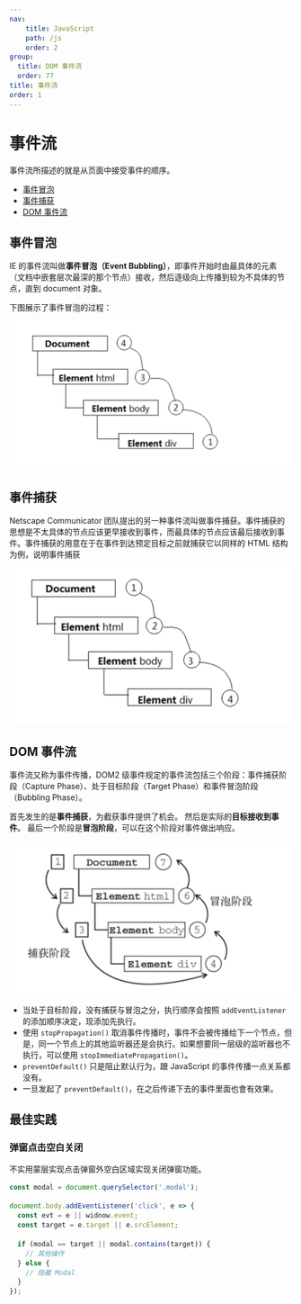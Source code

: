 ```yaml
---
nav:
    title: JavaScript
    path: /js
    order: 2
group:
  title: DOM 事件流
  order: 77
title: 事件流
order: 1
---
```


# 事件流

事件流所描述的就是从页面中接受事件的顺序。

- [事件冒泡](#事件冒泡)
- [事件捕获](#事件捕获)
- [DOM 事件流](#DOM事件流)

## 事件冒泡

IE 的事件流叫做**事件冒泡（Event Bubbling）**，即事件开始时由最具体的元素（文档中嵌套层次最深的那个节点）接收，然后逐级向上传播到较为不具体的节点，直到 document 对象。

下图展示了事件冒泡的过程：

![image-20241009002917803](./assets/image-20241009002917803.png)

## 事件捕获

Netscape Communicator 团队提出的另一种事件流叫做事件捕获。事件捕获的思想是不太具体的节点应该更早接收到事件，而最具体的节点应该最后接收到事件。事件捕获的用意在于在事件到达预定目标之前就捕获它以同样的 HTML 结构为例，说明事件捕获

![image-20241009002937765](./assets/image-20241009002937765.png)

## DOM 事件流

事件流又称为事件传播，DOM2 级事件规定的事件流包括三个阶段：事件捕获阶段（Capture Phase）、处于目标阶段（Target Phase）和事件冒泡阶段（Bubbling Phase）。

首先发生的是**事件捕获**，为截获事件提供了机会。 然后是实际的**目标接收到事件**。 最后一个阶段是**冒泡阶段**，可以在这个阶段对事件做出响应。

![image-20241009002954755](./assets/image-20241009002954755.png)

- 当处于目标阶段，没有捕获与冒泡之分，执行顺序会按照 `addEventListener` 的添加顺序决定，现添加先执行。
- 使用 `stopPropagation()` 取消事件传播时，事件不会被传播给下一个节点，但是，同一个节点上的其他监听器还是会执行。如果想要同一层级的监听器也不执行，可以使用 `stopImmediatePropagation()`。
- `preventDefault()` 只是阻止默认行为，跟 JavaScript 的事件传播一点关系都没有。
- 一旦发起了 `preventDefault()`，在之后传递下去的事件里面也會有效果。

## 最佳实践

### 弹窗点击空白关闭

不实用蒙层实现点击弹窗外空白区域实现关闭弹窗功能。

```js
const modal = document.querySelector('.modal');

document.body.addEventListener('click', e => {
  const evt = e || widnow.event;
  const target = e.target || e.srcElement;

  if (modal == target || modal.contains(target)) {
    // 其他操作
  } else {
    // 隐藏 Modal
  }
});
```
